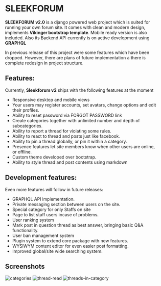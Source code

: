 # SLEEKFORUM

**SLEEKFORUM v2.0** is a django powered web project which is suited for running your own forum site. It comes with clean and modern design, implements **Vikinger bootstrap template**. Mobile ready version is also included. Also its Backend API currently is on active development using **GRAPHQL**

In previous release of this project were some features which have been dropped. However, there are plans of future implementation a there is complete redesign in project structure.

## Features:

Currently, **Sleekforum v2** ships with the following features at the moment

- Responsive desktop and mobile views
- Your users may register accounts, set avatars, change options and edit their profiles.
- Ability to reset password via FORGOT PASSWORD link
- Create categories together with unlimited number and depth of subcategories.
- Ability to report a thread for violating some rules.
- Ability to react to thread and posts just like facebook.
- Ability to pin a thread globally, or pin it within a category.
- Presence features let site members know when other users are online, or offline.
- Custom theme developed over bootstrap.
- Ability to style thread and post contents using markdown

## Development features:

Even more features will follow in future releases:

- GRAPHQL API Implementation.
- Private messaging section between users on the site.
- Special category for only Staffs on site
- Page to list staff users incase of problems.
- User ranking system
- Mark post in question thread as best answer, bringing basic Q&A functionality.
- User ban management system
- Plugin system to extend core package with new features.
- WYSIWYM content editor for even easier post formatting.
- Improved global/site wide searching system.

## Screenshots

<img src="https://i.ibb.co/8c15B12/categories.png" alt="categories" border="0">
<img src="https://i.ibb.co/3vtknhg/thread-read.png" alt="thread-read" border="0">
<img src="https://i.ibb.co/FDs1k59/threads-in-category.png" alt="threads-in-category" border="0">
